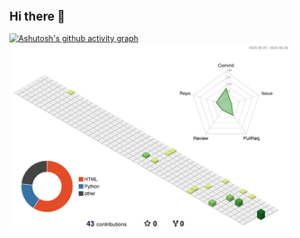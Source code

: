 ## Hi there 👋

<!--
**datnq-glinteco/datnq-glinteco** is a ✨ _special_ ✨ repository because its `README.md` (this file) appears on your GitHub profile.

Here are some ideas to get you started:

- 🔭 I’m currently working on ...
- 🌱 I’m currently learning ...
- 👯 I’m looking to collaborate on ...
- 🤔 I’m looking for help with ...
- 💬 Ask me about ...
- 📫 How to reach me: ...
- 😄 Pronouns: ...
- ⚡ Fun fact: ...
-->
[![Ashutosh's github activity graph](https://github-readme-activity-graph.vercel.app/graph?username=datnq-glinteco&theme=react-dark)](https://github.com/ashutosh00710/github-readme-activity-graph)
![](./profile-3d-contrib/profile-green-animate.svg)
